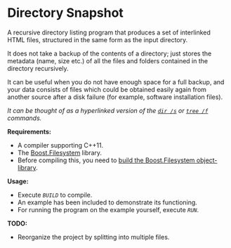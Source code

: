 # Directory Snapshot
A recursive directory listing program that produces a set of interlinked HTML files, structured in the same form as the input directory.

It does not take a backup of the contents of a directory; just stores the metadata (name, size etc.) of all the files and folders contained in the directory recursively.  

It can be useful when you do not have enough space for a full backup, and your data consists of files which could be obtained easily again from another source after a disk failure (for example, software installation files).  

*It can be thought of as a hyperlinked version of the [`dir /s`][1] or [`tree /f`][2] commands.*

**Requirements:**
 - A compiler supporting C++11.
 - The [Boost.Filesystem][3] library.
 - Before compiling this, you need to [build the Boost.Filesystem object-library][4].
 
**Usage:**
 - Execute *`BUILD`* to compile.
 - An example has been included to demonstrate its functioning.
 - For running the program on the example yourself, execute *`RUN`*.

**TODO:**
 - Reorganize the project by splitting into multiple files.

[1]:https://technet.microsoft.com/en-in/library/cc755121.aspx
[2]:https://www.microsoft.com/resources/documentation/windows/xp/all/proddocs/en-us/tree.mspx?mfr=true
[3]:http://www.boost.org/doc/libs/1_60_0/libs/filesystem/doc/index.htm
[4]:http://www.boost.org/doc/libs/1_60_0/libs/filesystem/doc/index.htm#Building

